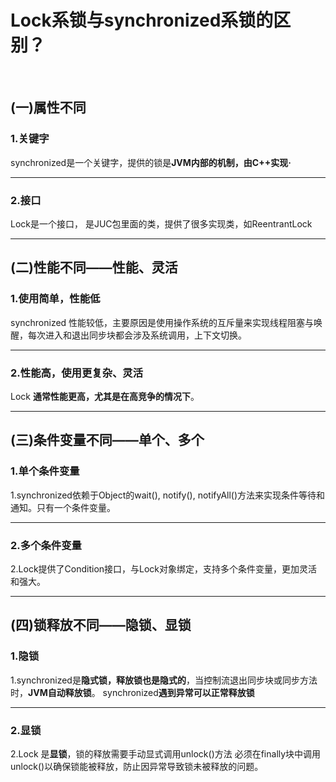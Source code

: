 # Lock系锁与synchronized系锁的区别？
  
 ## (一)属性不同
  ### 1.关键字
  synchronized是一个关键字，提供的锁是**JVM内部的机制，由C++实现·**
  
  ---
  ### 2.接口
  Lock是一个接口， 是JUC包里面的类，提供了很多实现类，如ReentrantLock

---
 ## (二)性能不同——性能、灵活
###  1.使用简单，性能低
  synchronized 性能较低，主要原因是使用操作系统的互斥量来实现线程阻塞与唤醒，每次进入和退出同步块都会涉及系统调用，上下文切换。

---
###  2.性能高，使用更复杂、灵活
  Lock **通常性能更高，尤其是在高竞争的情况下**。

---
## (三)条件变量不同——单个、多个
### 1.单个条件变量
  1.synchronized依赖于Object的wait(), notify(), notifyAll()方法来实现条件等待和通知。只有一个条件变量。
  
  ----
### 2.多个条件变量
  2.Lock提供了Condition接口，与Lock对象绑定，支持多个条件变量，更加灵活和强大。

---
 ## (四)锁释放不同——隐锁、显锁

 ### 1.隐锁
  1.synchronized是**隐式锁，释放锁也是隐式的**，当控制流退出同步块或同步方法时，**JVM自动释放锁**。
    synchronized**遇到异常可以正常释放锁**
  
  ---
  ### 2.显锁
  2.Lock 是**显锁**，锁的释放需要手动显式调用unlock()方法
  必须在finally块中调用unlock()以确保锁能被释放，防止因异常导致锁未被释放的问题。